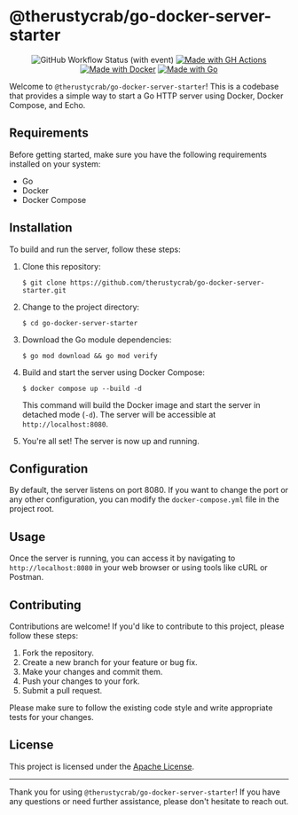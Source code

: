 # @therustycrab/go-docker-server-starter
<p align="center">
    <img alt="GitHub Workflow Status (with event)" src="https://img.shields.io/github/actions/workflow/status/therustycrab/go-docker-server-starter/docker-build-test.yml">
    <a href="https://github.com/features/actions" title="Go to GitHub Actions homepage"><img src="https://img.shields.io/badge/CI-GitHub_Actions-blue?logo=github-actions&logoColor=white" alt="Made with GH Actions"></a>
    <a href="https://www.docker.com/" title="Go to Docker homepage"><img src="https://img.shields.io/badge/Made_with-Docker-blue?logo=docker&logoColor=white" alt="Made with Docker"></a>
    <a href="https://golang.org" title="Go to Go homepage"><img src="https://img.shields.io/badge/Go-1.20-blue?logo=go&logoColor=white" alt="Made with Go"></a>
</p>

Welcome to `@therustycrab/go-docker-server-starter`! This is a codebase that provides a simple way to start a Go HTTP server using Docker, Docker Compose, and Echo.

## Requirements

Before getting started, make sure you have the following requirements installed on your system:

- Go
- Docker
- Docker Compose

## Installation

To build and run the server, follow these steps:

1. Clone this repository:

   ```shell
   $ git clone https://github.com/therustycrab/go-docker-server-starter.git
   ```

2. Change to the project directory:

   ```shell
   $ cd go-docker-server-starter
   ```

3. Download the Go module dependencies:

   ```shell
   $ go mod download && go mod verify
   ```

4. Build and start the server using Docker Compose:

   ```shell
   $ docker compose up --build -d
   ```

   This command will build the Docker image and start the server in detached mode (`-d`). The server will be accessible at `http://localhost:8080`.

4. You're all set! The server is now up and running.

## Configuration

By default, the server listens on port 8080. If you want to change the port or any other configuration, you can modify the `docker-compose.yml` file in the project root.

## Usage

Once the server is running, you can access it by navigating to `http://localhost:8080` in your web browser or using tools like cURL or Postman.

## Contributing

Contributions are welcome! If you'd like to contribute to this project, please follow these steps:

1. Fork the repository.
2. Create a new branch for your feature or bug fix.
3. Make your changes and commit them.
4. Push your changes to your fork.
5. Submit a pull request.

Please make sure to follow the existing code style and write appropriate tests for your changes.

## License

This project is licensed under the [Apache License](LICENSE).

---

Thank you for using `@therustycrab/go-docker-server-starter`! If you have any questions or need further assistance, please don't hesitate to reach out.
